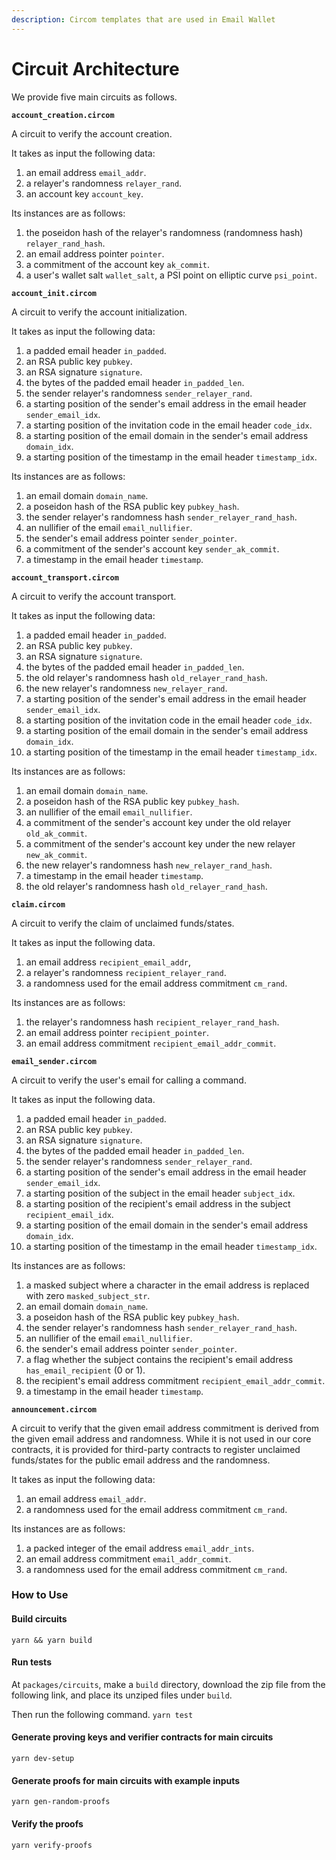 ```yaml
---
description: Circom templates that are used in Email Wallet
---
```


# Circuit Architecture

We provide five main circuits as follows.

**`account_creation.circom`**

A circuit to verify the account creation.

It takes as input the following data:

1. an email address `email_addr`.
2. a relayer's randomness `relayer_rand`.
3. an account key `account_key`.

Its instances are as follows:

1. the poseidon hash of the relayer's randomness (randomness hash) `relayer_rand_hash`.
2. an email address pointer `pointer`.
3. a commitment of the account key `ak_commit`.
4. a user's wallet salt `wallet_salt`, a PSI point on elliptic curve `psi_point`.

**`account_init.circom`**

A circuit to verify the account initialization.

It takes as input the following data:

1. a padded email header `in_padded`.
2. an RSA public key `pubkey`.
3. an RSA signature `signature`.
4. the bytes of the padded email header `in_padded_len`.
5. the sender relayer's randomness `sender_relayer_rand`.
6. a starting position of the sender's email address in the email header `sender_email_idx`.
7. a starting position of the invitation code in the email header `code_idx`.
8. a starting position of the email domain in the sender's email address `domain_idx`.
9. a starting position of the timestamp in the email header `timestamp_idx`.

Its instances are as follows:

1. an email domain `domain_name`.
2. a poseidon hash of the RSA public key `pubkey_hash`.
3. the sender relayer's randomness hash `sender_relayer_rand_hash`.
4. an nullifier of the email `email_nullifier`.
5. the sender's email address pointer `sender_pointer`.
6. a commitment of the sender's account key `sender_ak_commit`.
7. a timestamp in the email header `timestamp`.

**`account_transport.circom`**

A circuit to verify the account transport.

It takes as input the following data:

1. a padded email header `in_padded`.
2. an RSA public key `pubkey`.
3. an RSA signature `signature`.
4. the bytes of the padded email header `in_padded_len`.
5. the old relayer's randomness hash `old_relayer_rand_hash`.
6. the new relayer's randomness `new_relayer_rand`.
7. a starting position of the sender's email address in the email header `sender_email_idx`.
8. a starting position of the invitation code in the email header `code_idx`.
9. a starting position of the email domain in the sender's email address `domain_idx`.
10. a starting position of the timestamp in the email header `timestamp_idx`.

Its instances are as follows:

1. an email domain `domain_name`.
2. a poseidon hash of the RSA public key `pubkey_hash`.
3. an nullifier of the email `email_nullifier`.
4. a commitment of the sender's account key under the old relayer `old_ak_commit`.
5. a commitment of the sender's account key under the new relayer `new_ak_commit`.
6. the new relayer's randomness hash `new_relayer_rand_hash`.
7. a timestamp in the email header `timestamp`.
8. the old relayer's randomness hash `old_relayer_rand_hash`.

**`claim.circom`**

A circuit to verify the claim of unclaimed funds/states.

It takes as input the following data.

1. an email address `recipient_email_addr`,
2. a relayer's randomness `recipient_relayer_rand`.
3. a randomness used for the email address commitment `cm_rand`.

Its instances are as follows:

1. the relayer's randomness hash `recipient_relayer_rand_hash`.
2. an email address pointer `recipient_pointer`.
3. an email address commitment `recipient_email_addr_commit`.

**`email_sender.circom`**

A circuit to verify the user's email for calling a command.

It takes as input the following data.

1. a padded email header `in_padded`.
2. an RSA public key `pubkey`.
3. an RSA signature `signature`.
4. the bytes of the padded email header `in_padded_len`.
5. the sender relayer's randomness `sender_relayer_rand`.
6. a starting position of the sender's email address in the email header `sender_email_idx`.
7. a starting position of the subject in the email header `subject_idx`.
8. a starting position of the recipient's email address in the subject `recipient_email_idx`.
9. a starting position of the email domain in the sender's email address `domain_idx`.
10. a starting position of the timestamp in the email header `timestamp_idx`.

Its instances are as follows:

1. a masked subject where a character in the email address is replaced with zero `masked_subject_str`.
2. an email domain `domain_name`.
3. a poseidon hash of the RSA public key `pubkey_hash`.
4. the sender relayer's randomness hash `sender_relayer_rand_hash`.
5. an nullifier of the email `email_nullifier`.
6. the sender's email address pointer `sender_pointer`.
7. a flag whether the subject contains the recipient's email address `has_email_recipient` (0 or 1).
8. the recipient's email address commitment `recipient_email_addr_commit`.
9. a timestamp in the email header `timestamp`.

**`announcement.circom`**

A circuit to verify that the given email address commitment is derived from the given email address and randomness. While it is not used in our core contracts, it is provided for third-party contracts to register unclaimed funds/states for the public email address and the randomness.

It takes as input the following data:

1. an email address `email_addr`.
2. a randomness used for the email address commitment `cm_rand`.

Its instances are as follows:

1. a packed integer of the email address `email_addr_ints`.
2. an email address commitment `email_addr_commit`.
3. a randomness used for the email address commitment `cm_rand`.

### How to Use

#### Build circuits

`yarn && yarn build`

#### Run tests

At `packages/circuits`, make a `build` directory, download the zip file from the following link, and place its unziped files under `build`.

Then run the following command. `yarn test`

#### Generate proving keys and verifier contracts for main circuits

`yarn dev-setup`

#### Generate proofs for main circuits with example inputs

`yarn gen-random-proofs`

#### Verify the proofs

`yarn verify-proofs`

